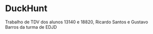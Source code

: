 # DuckHunt
Trabalho de TDV dos alunos 13140 e 18820, Ricardo Santos e Gustavo Barros da turma de EDJD

